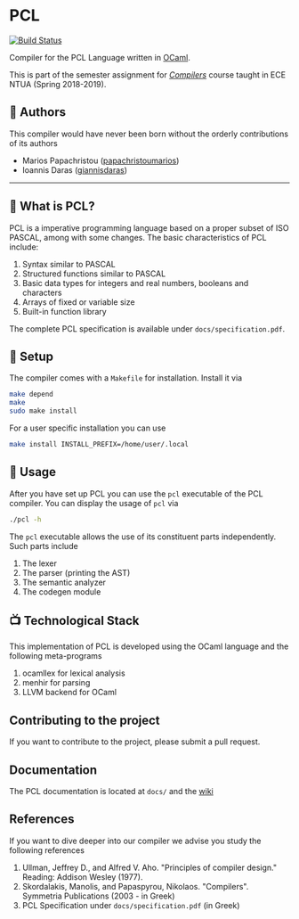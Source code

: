 # PCL

[![Build Status](https://travis-ci.com/papachristoumarios/pcl.svg?token=DxqFuX4UzFjiGRipqjph&branch=master)](https://travis-ci.com/papachristoumarios/pcl)

Compiler for the PCL Language written in [OCaml](http://www.ocaml.org/).

This is part of the semester assignment for [_Compilers_](https://courses.softlab.ntua.gr/compilers/2019a/) course taught in ECE NTUA (Spring 2018-2019).

## :busts_in_silhouette: Authors

This compiler would have never been born without the orderly contributions of its authors
  * Marios Papachristou ([papachristoumarios](https://github.com/papachristoumarios))
  * Ioannis Daras ([giannisdaras](https://github.com/giannisdaras))

---

## :tomato: What is PCL?

PCL is a imperative programming language based on a proper subset of ISO PASCAL, among with some changes. The basic characteristics of PCL include:

1. Syntax similar to PASCAL
2. Structured functions similar to PASCAL
3. Basic data types for integers and real numbers, booleans and characters
4. Arrays of fixed or variable size
5. Built-in function library

The complete PCL specification is available under `docs/specification.pdf`.

## :nut_and_bolt: Setup

The compiler comes with a `Makefile` for installation. Install it via

```bash
make depend
make
sudo make install
```

For a user specific installation you can use
```bash
make install INSTALL_PREFIX=/home/user/.local
```

## :hammer: Usage

After you have set up PCL you can use the `pcl` executable of the PCL compiler.
You can display the usage of `pcl` via
```bash
./pcl -h
```

The `pcl` executable allows the use of its constituent parts independently. Such parts include

1. The lexer
2. The parser (printing the AST)
3. The semantic analyzer
4. The codegen module

## :tv: Technological Stack

This implementation of PCL is developed using the OCaml language and the following meta-programs

1. ocamllex for lexical analysis
2. menhir for parsing
3. LLVM backend for OCaml

## Contributing to the project 

If you want to contribute to the project, please submit a pull request. 

## Documentation

The PCL documentation is located at `docs/` and the [wiki](https://github.com/papachristoumarios/pcl/wiki)

## References 

If you want to dive deeper into our compiler we advise you study the following references

1. Ullman, Jeffrey D., and Alfred V. Aho. "Principles of compiler design." Reading: Addison Wesley (1977).
2. Skordalakis, Manolis, and Papaspyrou,  Nikolaos. "Compilers". Symmetria Publications (2003 - in Greek) 
3. PCL Specification under `docs/specification.pdf` (in Greek) 
